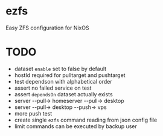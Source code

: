 # ezfs

Easy ZFS configuration for NixOS

# TODO

- dataset `enable` set to false by default
- hostId required for pulltarget and pushtarget
- test dependson with alphabetical order
- assert no failed service on test
- assert `dependsOn` dataset actually exists
- server --pull-> homeserver --pull-> desktop
- server --pull-> desktop --push-> vps
- more push test
- create single `ezfs` command reading from json config file
- limit commands can be executed by backup user
